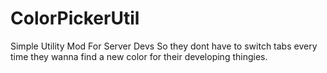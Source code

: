 # ColorPickerUtil
Simple Utility Mod For Server Devs So they dont have to switch tabs every time they wanna find a new color for their developing thingies. 
